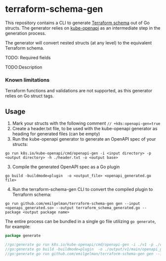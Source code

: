 # terraform-schema-gen

This repository contains a CLI to
generate [Terraform schema](https://www.terraform.io/docs/extend/schemas/schema-types.html) out of Go structs. The
generator relies on [kube-openapi](https://github.com/kubernetes/kube-openapi) as an intermediate step in the generation
process.

The generator will convert nested structs (at any level) to the equivalent Terraform schema. 

TODO: Required fields

TODO:Description

### Known limitations

Terraform functions and validations are not supported, as this generator relies on Go struct tags.

## Usage

1. Mark your structs with the following comment `// +k8s:openapi-gen=true`
2. Create a header.txt file, to be used with the kube-openapi generator as heading for generated files (can be empty)
2. Run the kube-openapi generator to generate an OpenAPI spec of your structs:

```shell
go run k8s.io/kube-openapi/cmd/openapi-gen -i <input directory> -p <output directory> -h ./header.txt -o <output base>
```

3. Compile the generated OpenAPI spec as a Go plugin

```shell
go build -buildmode=plugin  -o <output_file> <openapi_generated.go file>
```

4. Run the terraform-schema-gen CLI to convert the compiled plugin to Terraform schema:
```
go run github.com/emilgelman/terraform-schema-gen gen --input <openapi_generated.so> --output terraform_schema_generated.go --package <output package name>
```

The entire process can be bundled in a single go file utilizing `go generate`, for example:
```go
package generate

//go:generate go run k8s.io/kube-openapi/cmd/openapi-gen -i ./v1 -p ./output/v1/main -h ./header.txt -o .
//go:generate go build -buildmode=plugin  -o ./output/v1/main/openapi_generated.so ./output/v1/main/openapi_generated.go
//go:generate go run github.com/emilgelman/terraform-schema-gen gen --input ./output/v1/main/openapi_generated.so --output ./output/v1/terraform_schema_generated.go --package v1
```

